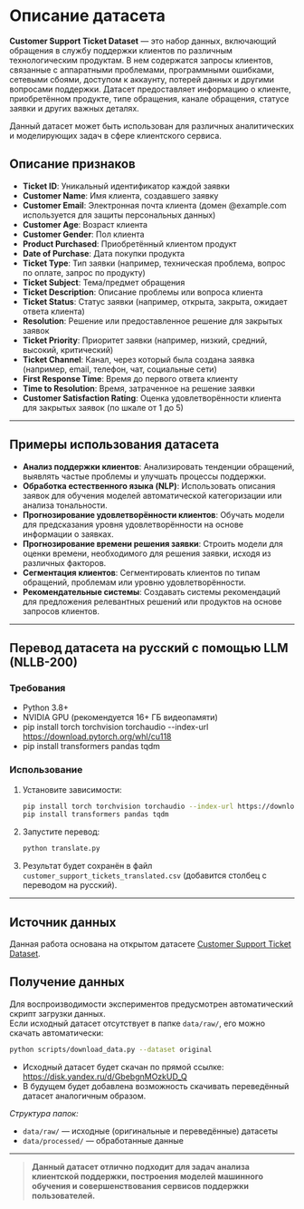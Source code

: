 # Описание датасета

**Customer Support Ticket Dataset** — это набор данных, включающий обращения в службу поддержки клиентов по различным технологическим продуктам. В нем содержатся запросы клиентов, связанные с аппаратными проблемами, программными ошибками, сетевыми сбоями, доступом к аккаунту, потерей данных и другими вопросами поддержки. Датасет предоставляет информацию о клиенте, приобретённом продукте, типе обращения, канале обращения, статусе заявки и других важных деталях.

Данный датасет может быть использован для различных аналитических и моделирующих задач в сфере клиентского сервиса.

## Описание признаков

- **Ticket ID**: Уникальный идентификатор каждой заявки
- **Customer Name**: Имя клиента, создавшего заявку
- **Customer Email**: Электронная почта клиента (домен @example.com используется для защиты персональных данных)
- **Customer Age**: Возраст клиента
- **Customer Gender**: Пол клиента
- **Product Purchased**: Приобретённый клиентом продукт
- **Date of Purchase**: Дата покупки продукта
- **Ticket Type**: Тип заявки (например, техническая проблема, вопрос по оплате, запрос по продукту)
- **Ticket Subject**: Тема/предмет обращения
- **Ticket Description**: Описание проблемы или вопроса клиента
- **Ticket Status**: Статус заявки (например, открыта, закрыта, ожидает ответа клиента)
- **Resolution**: Решение или предоставленное решение для закрытых заявок
- **Ticket Priority**: Приоритет заявки (например, низкий, средний, высокий, критический)
- **Ticket Channel**: Канал, через который была создана заявка (например, email, телефон, чат, социальные сети)
- **First Response Time**: Время до первого ответа клиенту
- **Time to Resolution**: Время, затраченное на решение заявки
- **Customer Satisfaction Rating**: Оценка удовлетворённости клиента для закрытых заявок (по шкале от 1 до 5)

---

## Примеры использования датасета

- **Анализ поддержки клиентов**: Анализировать тенденции обращений, выявлять частые проблемы и улучшать процессы поддержки.
- **Обработка естественного языка (NLP)**: Использовать описания заявок для обучения моделей автоматической категоризации или анализа тональности.
- **Прогнозирование удовлетворённости клиентов**: Обучать модели для предсказания уровня удовлетворённости на основе информации о заявках.
- **Прогнозирование времени решения заявки**: Строить модели для оценки времени, необходимого для решения заявки, исходя из различных факторов.
- **Сегментация клиентов**: Сегментировать клиентов по типам обращений, проблемам или уровню удовлетворённости.
- **Рекомендательные системы**: Создавать системы рекомендаций для предложения релевантных решений или продуктов на основе запросов клиентов.

---

## Перевод датасета на русский с помощью LLM (NLLB-200)

### Требования
- Python 3.8+
- NVIDIA GPU (рекомендуется 16+ ГБ видеопамяти)
- pip install torch torchvision torchaudio --index-url https://download.pytorch.org/whl/cu118
- pip install transformers pandas tqdm

### Использование

1. Установите зависимости:
   ```bash
   pip install torch torchvision torchaudio --index-url https://download.pytorch.org/whl/cu118
   pip install transformers pandas tqdm
   ```
2. Запустите перевод:
   ```bash
   python translate.py
   ```
3. Результат будет сохранён в файл `customer_support_tickets_translated.csv` (добавится столбец с переводом на русский).

---

## Источник данных

Данная работа основана на открытом датасете [Customer Support Ticket Dataset](https://www.kaggle.com/datasets/suraj520/customer-support-ticket-dataset/data).

## Получение данных

Для воспроизводимости экспериментов предусмотрен автоматический скрипт загрузки данных.  
Если исходный датасет отсутствует в папке `data/raw/`, его можно скачать автоматически:

```bash
python scripts/download_data.py --dataset original
```

- Исходный датасет будет скачан по прямой ссылке: https://disk.yandex.ru/d/GbebgnMOzkUD_Q
- В будущем будет добавлена возможность скачивать переведённый датасет аналогичным образом.

_Структура папок:_
- `data/raw/` — исходные (оригинальные и переведённые) датасеты
- `data/processed/` — обработанные данные

---

> **Данный датасет отлично подходит для задач анализа клиентской поддержки, построения моделей машинного обучения и совершенствования сервисов поддержки пользователей.**